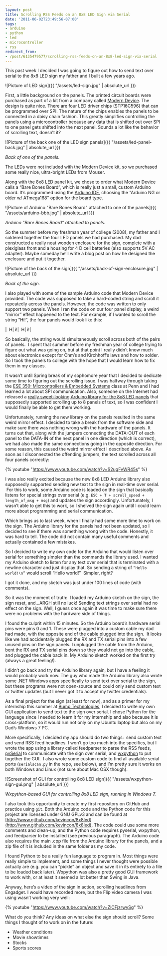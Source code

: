 ```yaml
---
layout: post
title: Scrolling RSS Feeds on an 8x8 LED Sign via Serial
date: '2011-06-02T23:49:56-07:00'
tags:
- arduino
- python
- led
- microcontroller
- rss
redirect_from:
- /post/6135479577/scrolling-rss-feeds-on-an-8x8-led-sign-via-serial
---
```


This past week I decided I was going to figure out how to send text over serial to the 8x8 LED sign my father and I built a few years ago.

![Picture of LED sign]({{ "/assets/led-sign.jpg" | absolute_url }})

First, a little background on the panels. The printed circuit boards were purchased as part of a kit from a company called [Modern Device](https://moderndevice.com/). The design is quite nice. There are four LED driver chips (STP16C596) that can be programmed over SPI. The nature of the chips enables the panels to be connected in a daisy chain fashion. This greatly simplifies controlling the panels using a microcontroller because any data that is shifted out over SPI to one panel gets shifted into the next panel. Sounds a lot like the behavior of scrolling text, doesn’t it?

![Picture of the back one of the LED sign panels]({{ "/assets/led-panel-back.jpg" | absolute_url }})

_Back of one of the panels._

The LEDs were not included with the Modern Device kit, so we purchased some really nice, ultra-bright LEDs from Mouser.

Along with the 8x8 LED panel kit, we chose to order what Modern Device calls a “Bare Bones Board”, which is really just a small, custom Arduino board. It’s programmed using the [Arduino IDE](http://arduino.cc/en/Main/Software), choosing the “Arduino NG or older w/ ATmega168" option for the board type.

![Picture of Arduino "Bare Bones Board" attached to one of the panels]({{ "/assets/arduino-bbb.jpg" | absolute_url }})

_Arduino "Bare Bones Board” attached to panels._

So the summer before my freshman year of college (2008), my father and I soldered together the four LED panels we had purchased. My dad constructed a really neat wooden enclosure for the sign, complete with a plexiglass front and a housing for 4 D cell batteries (also supports 5V AC adapter). Maybe someday he’ll write a blog post on how he designed the enclosure and put it together.

![Picture of the back of the sign]({{ "/assets/back-of-sign-enclosure.jpg" | absolute_url }})

_Back of the sign._

I also played with some of the sample Arduino code that Modern Device provided. The code was supposed to take a hard-coded string and scroll it repeatedly across the panels. However, the code was written to only support two panels. When I ran the code on our four panel display, a weird “mirror” effect happened to the text. For example, if I wanted to scroll the string “Hi!”, the four panels would look like this:

|  H| i!|  H| i!|

So basically, the string would simultaneously scroll across both of the pairs of panels.  I spent that summer before my freshman year of college trying to figure out what was going on, but at that point I really didn’t know much about electronics except for Ohm’s and Kirchhoff’s laws and how to solder. So I took the panels to college with the hope that I would learn how to fix them in my classes.

It wasn’t until Spring break of my sophomore year that I decided to dedicate some time to figuring out the scrolling issue. I was halfway through taking the [ESE 350: Micrcontrollers & Embedded Systems](http://www.seas.upenn.edu/~ese350/) class at Penn and I had learned a lot about SPI communication. Also, someone on the Internet had released a [really sweet-looking Arduino library for the 8x8 LED panels](http://code.google.com/p/panel8x8/) that supposedly supported scrolling up to 8 panels of text, so I was confident I would finally be able to get them working.

Unfortunately, running the new library on the panels resulted in the same weird mirror effect. I decided to take a break from the software side and make sure there was nothing wrong with the hardware of the panels. It turns out that, along with the jumpers connecting the DATA-OUT of each panel to the DATA-IN of the next panel in one direction (which is correct), we had also made the same connections going in the opposite direction. For some reason, this caused the weird mirror effect I described above. As soon as I disconnected the offending jumpers, the text scrolled across all four panels correctly:

{% youtube "https://www.youtube.com/watch?v=S2ugFvWR45s" %}

I was also really excited because the new 8x8 LED Arduino library also supposedly supported sending new text to the sign in real-time over serial.  For this to work, some Arduino code is loaded on the sign that basically listens for special strings over serial (e.g. `ESC + T + scroll_speed + length_of_msg + msg`) and updates the sign accordingly. Unfortunately, I wasn’t able to get this to work, so I shelved the sign again until I could learn more about programming and serial communication.

Which brings us to last week, when I finally had some more time to work on the sign. The Arduino library for the panels had not been updated, so I decided to see if there was something wrong with the code. Honestly, it was hard to tell. The code did not contain many useful comments and actually contained a few mistakes.

So I decided to write my own code for the Arduino that would listen over serial for something simpler than the commands the library used. I wanted my Arduino sketch to listen for any text over serial that is terminated with a newline character and just display that. So sending a string of `“Hello world!\n”` would scroll “Hello world!”  Simpler, right?

I got it done, and my sketch was just under 100 lines of code (with comments).

So it was the moment of truth:  I loaded my Arduino sketch on the sign, the sign reset, and…ARGH still no luck! Sending text strings over serial had no effect on the sign. Well, I guess once again it was time to make sure there were no problems with the hardware side of things.  

I found the culprit within 15 minutes. So the Arduino board’s hardware serial pins were pins 0 and 1. These were plugged into a custom cable my dad had made, with the opposite end of the cable plugged into the sign.  It looks like we had accidentally plugged the RX and TX serial pins into a few unused pins on the sign panels. I unplugged the cable from the Arduino, bent the RX and TX serial pins down so they would not go into the cable, and plugged the cable back in. My Arduino sketch worked on the first try (always a great feeling!).

I didn’t go back and try the Arduino library again, but I have a feeling it would probably work now. The guy who made the Arduino library also wrote some .NET Windows apps specifically to send text over serial to the sign, but these programs were not open-source and could only send custom text or twitter updates (but I never got it to accept my twitter credentials).

As a final project for the sign (at least for now), and as a primer for my internship this summer at [Bump Technologies](http://www.bu.mp), I decided to write my own GUI application to send text to the sign over serial. I chose Python for the language since I needed to learn it for my internship and also because it is cross-platform, so it would run not only on my Ubuntu laptop but also on my Dad’s Windows 7 PC.

More specifically, I decided my app should do two things:  send custom text and send RSS feed headlines. I won’t go too much into the specifics, but I wrote the app using a library called feedparser to parse the RSS feeds, [pySerial](https://github.com/pyserial/pyserial) to communicate with the sign over serial, and [wxpython](https://www.wxpython.org/) to put together the GUI.  I also wrote some custom code to find all available serial ports (`serialscan.py` in the repo, see below), and I’m pretty sure it works on both Windows and Linux (not sure about Mac OSX though).

![Screenshot of GUI for controlling 8x8 LED sign]({{ "/assets/wxpython-sign-gui.png" | absolute_url }})

_Wxpython-based GUI for controlling 8x8 LED sign, running in Windows 7._

I also took this opportunity to create my first repository on GitHub and practice using `git`. Both the Arduino code and the Python code for this project are licensed under GNU GPLv3 and can be found at [http://www.github.com/kevincon/8x8led](http://www.github.com/kevincon/8x8led). The code could use some more comments and clean-up, and the Python code requires pyserial, wxpython, and feedparser to be installed (see previous paragraph). The Arduino code also requires the main .cpp file from the Arduino library for the panels, and a zip file of it is included in the same folder as my code.

I found Python to be a really fun language to program in. Most things were really simple to implement, and some things I never thought were possible actually are (e.g. you can “pickle” an object and save it in its entirety to a file to be loaded back later). Wxpython was also a pretty good GUI framework to work with, or at least it seemed a lot better than Swing in Java.

Anyway, here’s a video of the sign in action, scrolling headlines from Engadget. I would have recorded more, but the Flip video camera I was using wasn’t working very well:

{% youtube "https://www.youtube.com/watch?v=ZiCFjzrwySg" %}

What do you think? Any ideas on what else the sign should scroll? Some things I thought of to work on in the future:

*   Weather conditions
*   Movie showtimes
*   Stocks
*   Sports scores
